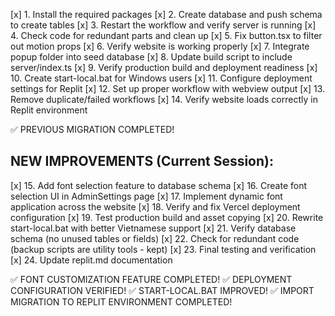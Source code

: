 [x] 1. Install the required packages
[x] 2. Create database and push schema to create tables
[x] 3. Restart the workflow and verify server is running
[x] 4. Check code for redundant parts and clean up
[x] 5. Fix button.tsx to filter out motion props
[x] 6. Verify website is working properly
[x] 7. Integrate popup folder into seed database
[x] 8. Update build script to include server/index.ts
[x] 9. Verify production build and deployment readiness
[x] 10. Create start-local.bat for Windows users
[x] 11. Configure deployment settings for Replit
[x] 12. Set up proper workflow with webview output
[x] 13. Remove duplicate/failed workflows
[x] 14. Verify website loads correctly in Replit environment

✅ PREVIOUS MIGRATION COMPLETED!

## NEW IMPROVEMENTS (Current Session):

[x] 15. Add font selection feature to database schema
[x] 16. Create font selection UI in AdminSettings page
[x] 17. Implement dynamic font application across the website
[x] 18. Verify and fix Vercel deployment configuration
[x] 19. Test production build and asset copying
[x] 20. Rewrite start-local.bat with better Vietnamese support
[x] 21. Verify database schema (no unused tables or fields)
[x] 22. Check for redundant code (backup scripts are utility tools - kept)
[x] 23. Final testing and verification
[x] 24. Update replit.md documentation

✅ FONT CUSTOMIZATION FEATURE COMPLETED!
✅ DEPLOYMENT CONFIGURATION VERIFIED!
✅ START-LOCAL.BAT IMPROVED!
✅ IMPORT MIGRATION TO REPLIT ENVIRONMENT COMPLETED!
